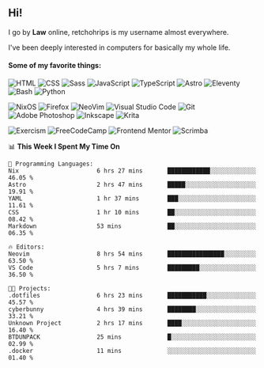## Hi!

I go by **Law** online, retchohrips is my username almost everywhere.

I've been deeply interested in computers for basically my whole life.

#### Some of my favorite things:

![HTML](https://img.shields.io/badge/HTML-%23E34F26?style=flat&logo=html5&logoColor=white)
![CSS](https://img.shields.io/badge/CSS-%231572B6?style=flat&logo=css3&logoColor=white)
![Sass](https://img.shields.io/badge/Sass-%23CC6699?style=flat&logo=sass&logoColor=white)
![JavaScript](https://img.shields.io/badge/JavaScript-%23F7DF1E?style=flat&logo=javascript&logoColor=black)
![TypeScript](https://img.shields.io/badge/TypeScript-%233178C6?style=flat&logo=typescript&logoColor=white)
![Astro](https://img.shields.io/badge/Astro-%23BC52EE?style=flat&logo=astro&logoColor=white)
![Eleventy](https://img.shields.io/badge/Eleventy-black?style=flat&logo=eleventy&logoColor=white)
![Bash](https://img.shields.io/badge/Bash-%234EAA25?style=flat&logo=gnu-bash&logoColor=white)
![Python](https://img.shields.io/badge/Python-3670A0?style=flat&logo=python&logoColor=white)

![NixOS](https://img.shields.io/badge/NixOS-%235277C3?style=flat&logo=nixos&logoColor=white)
![Firefox](https://img.shields.io/badge/Firefox-FF7139?style=lat&logo=Firefox-Browser&logoColor=white)
![NeoVim](https://img.shields.io/badge/NeoVim-%2357A143?style=flat&logo=neovim&logoColor=white)
![Visual Studio Code](https://img.shields.io/badge/VS%20Code-0078d7.svg?style=flat&logo=visual-studio-code&logoColor=white)
![Git](https://img.shields.io/badge/Git-%23F05032?style=flat&logo=git&logoColor=white)
![Adobe Photoshop](https://img.shields.io/badge/Photoshop-%2331A8FF?style=flat&logo=adobe%20photoshop&logoColor=white)
![Inkscape](https://img.shields.io/badge/Inkscape-e0e0e0?style=flat&logo=inkscape&logoColor=080A13)
![Krita](https://img.shields.io/badge/Krita-203759?style=flat&logo=krita&logoColor=white)

![Exercism](https://img.shields.io/badge/Exercism-009CAB?style=flat&logo=exercism&logoColor=white)
![FreeCodeCamp](https://img.shields.io/badge/freeCodeCamp-%23123?style=flat&logo=freecodecamp&logoColor=white)
![Frontend Mentor](https://img.shields.io/badge/Frontend%20Mentor-%233F54A3?style=flat&logo=Frontend-Mentor&logoColor=white)
![Scrimba](https://img.shields.io/badge/Scrimba-2B283A?style=flat&logo=scrimba&logoColor=white)

<!--START_SECTION:waka-->
📊 **This Week I Spent My Time On** 

```text
💬 Programming Languages: 
Nix                      6 hrs 27 mins       ████████████░░░░░░░░░░░░░   46.05 % 
Astro                    2 hrs 47 mins       █████░░░░░░░░░░░░░░░░░░░░   19.91 % 
YAML                     1 hr 37 mins        ███░░░░░░░░░░░░░░░░░░░░░░   11.61 % 
CSS                      1 hr 10 mins        ██░░░░░░░░░░░░░░░░░░░░░░░   08.42 % 
Markdown                 53 mins             ██░░░░░░░░░░░░░░░░░░░░░░░   06.35 % 

🔥 Editors: 
Neovim                   8 hrs 54 mins       ████████████████░░░░░░░░░   63.50 % 
VS Code                  5 hrs 7 mins        █████████░░░░░░░░░░░░░░░░   36.50 % 

🐱‍💻 Projects: 
.dotfiles                6 hrs 23 mins       ███████████░░░░░░░░░░░░░░   45.57 % 
cyberbunny               4 hrs 39 mins       ████████░░░░░░░░░░░░░░░░░   33.21 % 
Unknown Project          2 hrs 17 mins       ████░░░░░░░░░░░░░░░░░░░░░   16.40 % 
BTDUNPACK                25 mins             █░░░░░░░░░░░░░░░░░░░░░░░░   02.99 % 
.docker                  11 mins             ░░░░░░░░░░░░░░░░░░░░░░░░░   01.40 % 
```


<!--END_SECTION:waka-->
